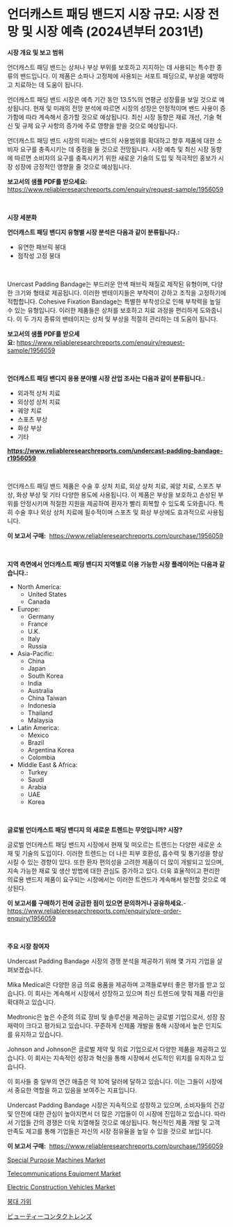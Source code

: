 <p><h1>언더캐스트 패딩 밴드지 시장 규모: 시장 전망 및 시장 예측 (2024년부터 2031년)</h1></p><p><strong>시장 개요 및 보고 범위</strong></p>
<p><p>언더캐스트 패딩 밴드는 상처나 부상 부위를 보호하고 지지하는 데 사용되는 특수한 종류의 밴드입니다. 이 제품은 소파나 고정체에 사용되는 서포트 패딩으로, 부상을 예방하고 치료하는 데 도움이 됩니다.</p><p>언더캐스트 패딩 밴드 시장은 예측 기간 동안 13.5%의 연평균 성장률을 보일 것으로 예상됩니다. 현재 및 미래의 전망 분석에 따르면 시장의 성장은 안정적이며 밴드 사용이 증가함에 따라 계속해서 증가할 것으로 예상됩니다. 최신 시장 동향은 재료 개선, 기술 혁신 및 규제 요구 사항의 증가에 주로 영향을 받을 것으로 예상됩니다.</p><p>언더캐스트 패딩 밴드 시장의 미래는 밴드의 사용범위를 확대하고 향후 제품에 대한 소비자 요구를 충족시키는 데 중점을 둘 것으로 전망됩니다. 시장 예측 및 최신 시장 동향에 따르면 소비자의 요구를 충족시키기 위한 새로운 기술의 도입 및 적극적인 홍보가 시장 성장에 긍정적인 영향을 줄 것으로 예상됩니다.</p></p>
<p><strong>보고서의 샘플 PDF를 받으세요:</strong> <a href="https://www.reliableresearchreports.com/enquiry/request-sample/1956059">https://www.reliableresearchreports.com/enquiry/request-sample/1956059</a></p>
<p>&nbsp;</p>
<p><strong>시장 세분화</strong></p>
<p><strong>언더캐스트 패딩 밴디지 유형별 시장 분석은 다음과 같이 분류됩니다.:</strong></p>
<p><ul><li>유연한 패브릭 붕대</li><li>점착성 고정 붕대</li></ul></p>
<p>&nbsp;</p>
<p><p>Unercast Padding Bandage는 부드러운 안색 패브릭 재질로 제작된 유형이며, 다양한 크기와 형태로 제공됩니다. 이러한 밴테이지들은 부착력이 강하고 조직을 고정하기에 적합합니다. Cohesive Fixation Bandage는 특별한 부착성으로 인해 부착력을 높일 수 있는 유형입니다. 이러한 제품들은 상처를 보호하고 치료 과정을 편리하게 도와줍니다. 이 두 가지 종류의 밴테이지는 상처 및 부상을 적절히 관리하는 데 도움이 됩니다.</p></p>
<p><strong>보고서의 샘플 PDF를 받으세요:</strong>&nbsp;<a href="https://www.reliableresearchreports.com/enquiry/request-sample/1956059">https://www.reliableresearchreports.com/enquiry/request-sample/1956059</a></p>
<p>&nbsp;</p>
<p><strong> 언더캐스트 패딩 밴디지 응용 분야별 시장 산업 조사는 다음과 같이 분류됩니다.:</strong></p>
<p><ul><li>외과적 상처 치료</li><li>외상성 상처 치료</li><li>궤양 치료</li><li>스포츠 부상</li><li>화상 부상</li><li>기타</li></ul></p>
<p><strong><a href="https://www.reliableresearchreports.com/undercast-padding-bandage-r1956059">https://www.reliableresearchreports.com/undercast-padding-bandage-r1956059</a></strong></p>
<p>&nbsp;</p>
<p><p>언더캐스트 패딩 밴드 제품은 수술 후 상처 치료, 외상 상처 치료, 궤양 치료, 스포츠 부상, 화상 부상 및 기타 다양한 용도에 사용됩니다. 이 제품은 부상을 보호하고 손상된 부위를 안정시키며 적절한 지원을 제공하여 환자가 빨리 회복할 수 있도록 도와줍니다. 특히 수술 후나 외상 상처 치료에 필수적이며 스포츠 및 화상 부상에도 효과적으로 사용됩니다.</p></p>
<p><strong>이 보고서 구매:</strong>&nbsp; <a href="https://www.reliableresearchreports.com/purchase/1956059">https://www.reliableresearchreports.com/purchase/1956059</a></p>
<p>&nbsp;</p>
<p><strong>지역 측면에서 언더캐스트 패딩 밴디지 지역별로 이용 가능한 시장 플레이어는 다음과 같습니다.:</strong></p>
<p><ul>
    <li>
        North America:
        <ul>
            <li>United States</li>
            <li>Canada</li>
        </ul>
    </li>
    <li>
        Europe:
        <ul>
            <li>Germany</li>
            <li>France</li>
            <li>U.K.</li>
            <li>Italy</li>
            <li>Russia</li>
        </ul>
    </li>
    <li>
        Asia-Pacific:
        <ul>
            <li>China</li>
            <li>Japan</li>
            <li>South Korea</li>
            <li>India</li>
            <li>Australia</li>
            <li>China Taiwan</li>
            <li>Indonesia</li>
            <li>Thailand</li>
            <li>Malaysia</li>
        </ul>
    </li>
    <li>
        Latin America:
        <ul>
            <li>Mexico</li>
            <li>Brazil</li>
            <li>Argentina Korea</li>
            <li>Colombia</li>
        </ul>
    </li>
    <li>
        Middle East & Africa:
        <ul>
            <li>Turkey</li>
            <li>Saudi</li>
            <li>Arabia</li>
            <li>UAE</li>
            <li>Korea</li>
        </ul>
    </li>
    </ul></p>
<p>&nbsp;</p>
<p><strong>글로벌 언더캐스트 패딩 밴디지 의 새로운 트렌드는 무엇입니까? 시장?</strong></p>
<p><p>글로벌 언더캐스트 패딩 밴드지 시장에서 현재 및 떠오르는 트렌드는 다양한 새로운 소재 및 기술의 도입이다. 이러한 트렌드는 더 나은 피부 호환성, 흡수력 및 통기성을 향상시킬 수 있는 경향이 있다. 또한 환자 편의성을 고려한 제품이 더 많이 개발되고 있으며, 지속 가능한 재료 및 생산 방법에 대한 관심도 증가하고 있다. 더욱 효율적이고 편리한 의료용 밴드지 제품이 요구되는 시장에서는 이러한 트렌드가 계속해서 발전할 것으로 예상된다.</p></p>
<p><strong>이 보고서를 구매하기 전에 궁금한 점이 있으면 문의하거나 공유하세요.</strong>- <a href="https://www.reliableresearchreports.com/enquiry/pre-order-enquiry/1956059">https://www.reliableresearchreports.com/enquiry/pre-order-enquiry/1956059</a></p>
<p>&nbsp;</p>
<p><strong>주요 시장 참여자</strong></p>
<p><p>Undercast Padding Bandage 시장의 경쟁 분석을 제공하기 위해 몇 가지 기업을 살펴보겠습니다. </p><p>Mika Medical은 다양한 응급 의료 용품을 제공하며 고객들로부터 좋은 평가를 받고 있습니다. 이 회사는 계속해서 시장에서 성장하고 있으며 최신 트렌드에 맞춰 제품 라인을 확대하고 있습니다. </p><p>Medtronic은 높은 수준의 의료 장비 및 솔루션을 제공하는 글로벌 기업으로서, 성장 잠재력이 크다고 평가되고 있습니다. 꾸준하게 신제품 개발을 통해 시장에서 높은 인지도를 유지하고 있습니다. </p><p>Johnson and Johnson은 글로벌 제약 및 의료 기업으로서 다양한 제품을 제공하고 있습니다. 이 회사는 지속적인 성장과 혁신을 통해 시장에서 선도적인 위치를 유지하고 있습니다. </p><p>이 회사들 중 일부의 연간 매출은 약 10억 달러에 달하고 있습니다. 이는 그들이 시장에서 중요한 역할을 하고 있음을 보여주는 지표입니다. </p><p>Undercast Padding Bandage 시장은 지속적으로 성장하고 있으며, 소비자들의 건강 및 안전에 대한 관심이 높아지면서 더 많은 기업들이 이 시장에 진입하고 있습니다. 따라서 기업들 간의 경쟁은 더욱 치열해질 것으로 예상됩니다. 혁신적인 제품 개발 및 고객 만족도 제고를 통해 기업들은 자신의 시장 점유율을 높일 수 있을 것으로 보입니다.</p></p>
<p><strong>이 보고서 구매:</strong>&nbsp;&nbsp;<a href="https://www.reliableresearchreports.com/purchase/1956059">https://www.reliableresearchreports.com/purchase/1956059</a></p>
<p><p><a href="https://view.publitas.com/reportprime-1/special-purpose-machines-market-analysis-examines-its-scope-on-growth-opportunities-and-forecasted-trends-spanning-from-2024-to-2031/">Special Purpose Machines Market</a></p><p><a href="https://view.publitas.com/reportprime-1/telecommunications-equipment-market-furnish-information-about-market-size-market-share-market-dynamics-and-projections-spanning-from-2024-to-2031/">Telecommunications Equipment Market</a></p><p><a href="https://www.linkedin.com/pulse/electric-construction-vehicles-market-furnish-information-size-hipve?trackingId=uT0ueEaChVuYrMFZqxkIKg%3D%3D">Electric Construction Vehicles Market</a></p><p><a href="https://github.com/vss5505pa7z1p/Market-Research-Report-List-1/blob/main/623274420281.md">붕대 가위</a></p><p><a href="https://github.com/pepo3k/Market-Research-Report-List-1/blob/main/241269322131.md">ビューティーコンタクトレンズ</a></p></p>
